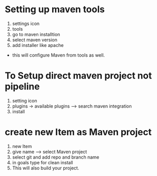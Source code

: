 # Setting up maven tools

1. settings icon
2. tools
3. go to maven installtion
4. select maven version
5. add installer like apache

- this will configure Maven from tools as well.

# To Setup direct maven project not pipeline

1. setting icon
2. plugins -> available plugins --> search maven integration
3. install

# create new Item as Maven project

1. new Item
2. give name --> select Maven project
3. select git and add repo and branch name
4. in goals type for clean install
5. This will also build your project.


